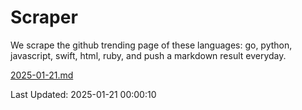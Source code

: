 # Scraper

We scrape the github trending page of these languages: go, python, javascript, swift, html, ruby, and push a markdown result everyday.

[2025-01-21.md](https://github.com/henson/Scraper/blob/master/2025-01-21.md)

Last Updated: 2025-01-21 00:00:10